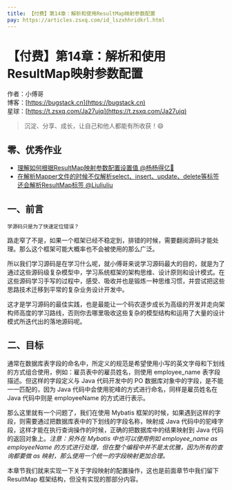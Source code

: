 ```yaml
---
title: 【付费】第14章：解析和使用ResultMap映射参数配置
pay: https://articles.zsxq.com/id_lszxhhridkrl.html
---
```


# 【付费】第14章：解析和使用ResultMap映射参数配置

作者：小傅哥
<br/>博客：[https://bugstack.cn](https://bugstack.cn)
<br/>星球：[https://t.zsxq.com/Ja27ujq](https://t.zsxq.com/Ja27ujq)

> 沉淀、分享、成长，让自己和他人都能有所收获！😄

## 零、优秀作业

- [理解如何根据ResultMap映射参数配置设置值 @杨杨得亿🙉](https://t.zsxq.com/07aQrRBUf)
- [在解析Mapper文件的时候不仅解析select、insert、update、delete等标签还会解析ResultMap标签 @Liuliuliu](https://t.zsxq.com/080Lv2uGP)

## 一、前言

`学源码只是为了快速定位错误？`

路走窄了不是，如果一个框架已经不稳定到，排错的时候，需要翻阅源码才能处理。那么这个框架可能大概率也不会被使用的那么广泛。

所以我们学习源码是在学习什么呢，就小傅哥来说学习源码最大的目的，就是为了通过这些源码级复杂模型中，学习系统框架的架构思维、设计原则和设计模式。在这些源码学习手写的过程中，感受、吸收并也是锻炼一种思维习惯，并尝试把这些思路技术迁移到平常的复杂业务设计开发中。

这才是学习源码的最佳实践，也是最能让一个码农逐步成长为高级的开发并走向架构师高度的学习路线，否则你去哪里吸收这些复杂的模型结构和运用了大量的设计模式所迭代出的落地源码呢。

## 二、目标

通常在数据库表字段的命名中，所定义的规范是希望使用小写的英文字母和下划线的方式组合使用，例如：雇员表中的雇员姓名，则使用 employee_name 表字段描述。但这样的字段定义与 Java 代码开发中的 PO 数据库对象中的字段，是不能一一匹配的，因为 Java 代码中会使用驼峰的方式进行命名，同样是雇员姓名在 Java 代码中则是 employeeName 的方式进行表示。

那么这里就有一个问题了，我们在使用 Mybatis 框架的时候，如果遇到这样的字段，则需要通过把数据库表中的下划线的字段名称，映射成 Java 代码中的驼峰字段，这样才能在执行查询操作的时候，正确的把数据库中的结果映射到 Java 代码的返回对象上。*注意：另外在 Mybatis 中也可以使用例如 employee_name as employeeName 的方式进行处理，但在整个编程中并不是太优雅，因为所有的查询都要做 as 映射，那么使用一个统一的字段映射更加合理。*

本章节我们就来实现一下关于字段映射的配置操作，这也是前面章节中我们留下 ResultMap 框架结构，但没有实现的那部分内容。